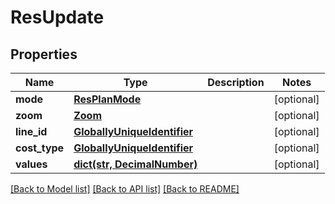 # ResUpdate

## Properties
Name | Type | Description | Notes
------------ | ------------- | ------------- | -------------
**mode** | [**ResPlanMode**](ResPlanMode.md) |  | [optional] 
**zoom** | [**Zoom**](Zoom.md) |  | [optional] 
**line_id** | [**GloballyUniqueIdentifier**](GloballyUniqueIdentifier.md) |  | [optional] 
**cost_type** | [**GloballyUniqueIdentifier**](GloballyUniqueIdentifier.md) |  | [optional] 
**values** | [**dict(str, DecimalNumber)**](DecimalNumber.md) |  | [optional] 

[[Back to Model list]](../README.md#documentation-for-models) [[Back to API list]](../README.md#documentation-for-api-endpoints) [[Back to README]](../README.md)

